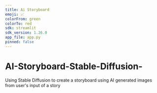 ```yaml
---
title: Ai Storyboard
emoji: 📈
colorFrom: green
colorTo: red
sdk: streamlit
sdk_version: 1.26.0
app_file: app.py
pinned: false
---
```

# AI-Storyboard-Stable-Diffusion-
Using Stable Diffusion to create a storyboard using AI generated images from user's input of a story

